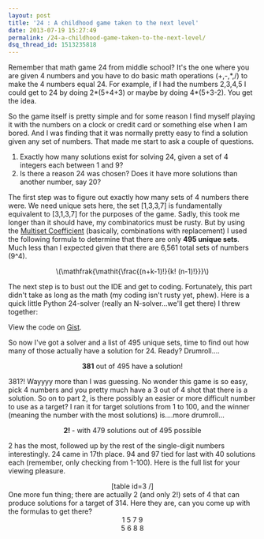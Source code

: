 ```yaml
---
layout: post
title: '24 : A childhood game taken to the next level'
date: 2013-07-19 15:27:49
permalink: /24-a-childhood-game-taken-to-the-next-level/
dsq_thread_id: 1513235818
---
```


Remember that math game 24 from middle school? It's the one where you are given 4 numbers and you have to do basic math operations (+,-,\*,/) to make the 4 numbers equal 24. For example, if I had the numbers 2,3,4,5 I could get to 24 by doing 2\*(5+4+3) or maybe by doing 4*(5+3-2). You get the idea.

So the game itself is pretty simple and for some reason I find myself playing it with the numbers on a clock or credit card or something else when I am bored. And I was finding that it was normally pretty easy to find a solution given any set of numbers. That made me start to ask a couple of questions.<!--more-->

  1. Exactly how many solutions exist for solving 24, given a set of 4 integers each between 1 and 9?
  2. Is there a reason 24 was chosen? Does it have more solutions than another number, say 20?

The first step was to figure out exactly how many sets of 4 numbers there were. We need unique sets here, the set [1,3,3,7] is fundamentally equivalent to [3,1,3,7] for the purposes of the game. Sadly, this took me longer than it should have, my combinatorics must be rusty. But by using the <a href="http://en.wikipedia.org/wiki/Multiset_coefficient#Counting_multisets" target="_blank">Multiset Coefficient</a> (basically, combinations with replacement) I used the following formula to determine that there are only **495 unique sets**. Much less than I expected given that there are 6,561 total sets of numbers (9^4).

<center>
  <span class='MathJax_Preview'>\(\mathfrak{\mathit{\frac{(n+k-1)!}{k! (n-1)!}}}\)</span>
</center>


  
The next step is to bust out the IDE and get to coding. Fortunately, this part didn't take as long as the math (my coding isn't rusty yet, phew). Here is a quick little Python 24-solver (really an N-solver...we'll get there) I threw together:

<div class="oembed-gist">
  <noscript>
    View the code on <a href="https://gist.github.com/mattdodge/6043083">Gist</a>.
  </noscript>
</div>

So now I've got a solver and a list of 495 unique sets, time to find out how many of those actually have a solution for 24. Ready? Drumroll....

<center>
  <strong>381</strong> out of 495 have a solution!
</center>


  
381?! Wayyyy more than I was guessing. No wonder this game is so easy, pick 4 numbers and you pretty much have a 3 out of 4 shot that there is a solution. So on to part 2, is there possibly an easier or more difficult number to use as a target? I ran it for target solutions from 1 to 100, and the winner (meaning the number with the most solutions) is....more drumroll...

<center>
  <strong>2! </strong>- with 479 solutions out of 495 possible
</center>


  
2 has the most, followed up by the rest of the single-digit numbers interestingly. 24 came in 17th place. 94 and 97 tied for last with 40 solutions each (remember, only checking from 1-100). Here is the full list for your viewing pleasure.

<center>
  [table id=3 /]
</center>One more fun thing; there are actually 2 (and only 2!) sets of 4 that can produce solutions for a target of 314. Here they are, can you come up with the formulas to get there?

<center>
  1 5 7 9<br /> 5 6 8 8
</center>
